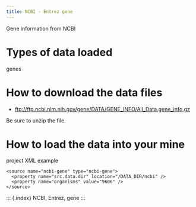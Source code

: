 ```yaml
---
title: NCBI - Entrez gene
---
```


Gene information from NCBI

Types of data loaded
====================

genes

How to download the data files
==============================

-   <ftp://ftp.ncbi.nlm.nih.gov/gene/DATA/GENE_INFO/All_Data.gene_info.gz>

Be sure to unzip the file.

How to load the data into your mine
===================================

project XML example

``` {.xml}
<source name="ncbi-gene" type="ncbi-gene">
  <property name="src.data.dir" location="/DATA_DIR/ncbi" />
  <property name="organisms" value="9606" />
</source>
```

::: {.index}
NCBI, Entrez, gene
:::

